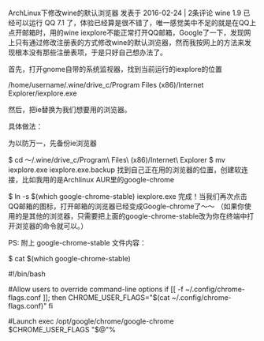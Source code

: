 # 

ArchLinux下修改wine的默认浏览器
发表于 2016-02-24 | 2条评论
wine 1.9 已经可以运行 QQ 7.1 了，体验已经算是很不错了，唯一感觉美中不足的就是在QQ上点开邮箱时，用的wine iexplore不能正常打开QQ邮箱，Google了一下，发现网上只有通过修改注册表的方式修改wine的默认浏览器，然而我按网上的方法来发现根本没有那些注册表项，于是只好自己想办法了。

首先，打开gnome自带的系统监视器，找到当前运行的iexplore的位置

/home/username/.wine/drive_c/Program Files (x86)/Internet Explorer/iexplore.exe

然后，把ie替换为我们想要用的浏览器。

具体做法：

为以防万一，先备份ie浏览器

$ cd ～/.wine/drive_c/Program\ Files\ \(x86\)/Internet\ Explorer
$ mv iexplore.exe iexplore.exe.backup
找到自己正在用的浏览器的位置，创建软连接，比如我用的是Archlinux AUR里的google-chrome

$ ln -s $(which google-chrome-stable) iexplore.exe
完成！当我们再次点击QQ邮箱的图标，打开邮箱的浏览器已经变成Google-chrome了～～
（如果你使用的是其他的浏览器，只需要把上面的google-chrome-stable改为你在终端中打开浏览器的命令就可以。）

PS: 附上 google-chrome-stable 文件内容：

$ cat $(which google-chrome-stable)

#!/bin/bash

#Allow users to override command-line options
if [[ -f ~/.config/chrome-flags.conf ]]; then
        CHROME_USER_FLAGS="$(cat ~/.config/chrome-flags.conf)"
fi

#Launch
exec /opt/google/chrome/google-chrome $CHROME_USER_FLAGS "$@"%

